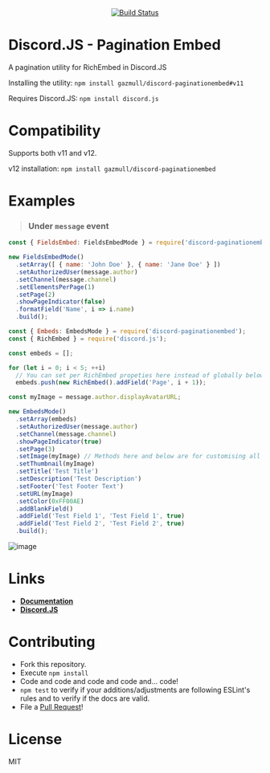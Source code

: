 <div align="center">
<a href="https://travis-ci.org/gazmull/discord-paginationembed"><img src="https://travis-ci.org/gazmull/discord-paginationembed.svg?branch=v11" alt="Build Status" /></a>
</div>

# Discord.JS - Pagination Embed
A pagination utility for RichEmbed in Discord.JS

Installing the utility: `npm install gazmull/discord-paginationembed#v11`

Requires Discord.JS: `npm install discord.js`

# Compatibility
Supports both v11 and v12.

v12 installation: `npm install gazmull/discord-paginationembed`

# Examples
> ### Under `message` event

```js
const { FieldsEmbed: FieldsEmbedMode } = require('discord-paginationembed');

new FieldsEmbedMode()
  .setArray([ { name: 'John Doe' }, { name: 'Jane Doe' } ])
  .setAuthorizedUser(message.author)
  .setChannel(message.channel)
  .setElementsPerPage(1)
  .setPage(2)
  .showPageIndicator(false)
  .formatField('Name', i => i.name)
  .build();
```
```js
const { Embeds: EmbedsMode } = require('discord-paginationembed');
const { RichEmbed } = require('discord.js');

const embeds = [];

for (let i = 0; i < 5; ++i)
  // You can set per RichEmbed propeties here instead of globally below
  embeds.push(new RichEmbed().addField('Page', i + 1));

const myImage = message.author.displayAvatarURL;

new EmbedsMode()
  .setArray(embeds)
  .setAuthorizedUser(message.author)
  .setChannel(message.channel)
  .showPageIndicator(true)
  .setPage(3)
  .setImage(myImage) // Methods here and below are for customising all embeds
  .setThumbnail(myImage)
  .setTitle('Test Title')
  .setDescription('Test Description')
  .setFooter('Test Footer Text')
  .setURL(myImage)
  .setColor(0xFF00AE)
  .addBlankField()
  .addField('Test Field 1', 'Test Field 1', true)
  .addField('Test Field 2', 'Test Field 2', true)
  .build();
```
![image](https://user-images.githubusercontent.com/32944712/37118454-41116cbe-228f-11e8-9878-f39db26316a1.png)


# Links
* [**Documentation**](https://gazmull.github.io/discord-paginationembed "Go to My Documentation")
* [**Discord.JS**](https://discord.js.org/#/docs/main/master/general/welcome "Go to Discord.JS Master Documentation")

# Contributing
* Fork this repository.
* Execute `npm install`
* Code and code and code and code and... code!
* `npm test` to verify if your additions/adjustments are following ESLint's rules and to verify if the docs are valid.
* File a [Pull Request](https://github.com/gazmull/discord-paginationembed/compare)!

# License
MIT
